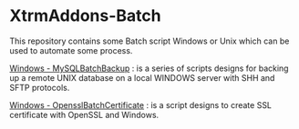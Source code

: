 # XtrmAddons-Batch
This repository contains some Batch script Windows or Unix which can be used to automate some process.

[Windows - MySQLBatchBackup](https://github.com/shim-sao/XtrmAddons-Batch/tree/master/MySQLBatchBackup) : is a series of scripts designs for backing up a remote UNIX database on a local WINDOWS server with SHH and SFTP protocols.

[Windows - OpensslBatchCertificate](https://github.com/shim-sao/XtrmAddons-Batch/tree/master/OpensslBatchCertificate) : is a script designs to create SSL certificate with OpenSSL and Windows.